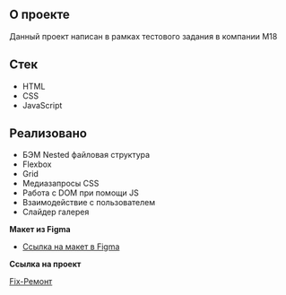 ## О проекте
Данный проект написан в рамках тестового задания в компании М18

## Стек
* HTML
* CSS
* JavaScript

## Реализовано
* БЭМ Nested файловая структура
* Flexbox
* Grid
* Медиазапросы CSS
* Работа с DOM при помощи JS
* Взаимодействие с пользователем
* Слайдер галерея

**Макет из Figma**

* [Ссылка на макет в Figma](https://www.figma.com/file/0d1P455SH9VwzSGu7JXFki/%D0%9C18_%D1%82%D0%B5%D1%81%D1%82%D0%BE%D0%B2%D0%BE%D0%B5-%D0%B7%D0%B0%D0%B4%D0%B0%D0%BD%D0%B8%D0%B5-%D0%B4%D0%BB%D1%8F-%D1%84%D1%80%D0%BE%D0%BD%D1%82%D0%B5%D0%BD%D0%B4-%D1%80%D0%B0%D0%B7%D1%80%D0%B0%D0%B1%D0%BE%D1%82%D1%87%D0%B8%D0%BA%D0%B0?node-id=0%3A2&t=2miysvJQ5MXJCW0x-0)

**Ссылка на проект**

[Fix-Ремонт]()
